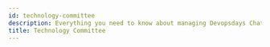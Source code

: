 ```yaml
---
id: technology-committee
description: Everything you need to know about managing Devopsdays Chattanooga's technology
title: Technology Committee
---
```


